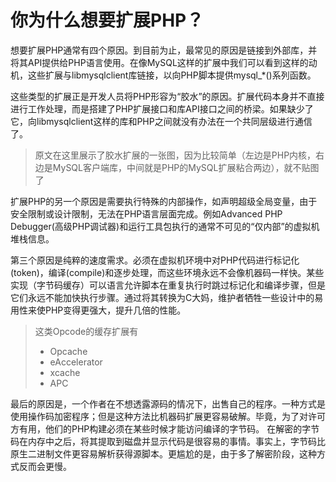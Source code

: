 # 你为什么想要扩展PHP？

想要扩展PHP通常有四个原因。到目前为止，最常见的原因是链接到外部库，并将其API提供给PHP语言使用。在像MySQL这样的扩展中我们可以看到这样的动机，这些扩展与libmysqlclient库链接，以向PHP脚本提供mysql_*()系列函数。

这些类型的扩展正是开发人员将PHP形容为“胶水”的原因。扩展代码本身并不直接进行工作处理，而是搭建了PHP扩展接口和库API接口之间的桥梁。如果缺少了它，向libmysqlclient这样的库和PHP之间就没有办法在一个共同层级进行通信了。

> 原文在这里展示了胶水扩展的一张图，因为比较简单（左边是PHP内核，右边是MySQL客户端库，中间就是PHP的MySQL扩展粘合两边），就不贴图了

扩展PHP的另一个原因是需要执行特殊的内部操作，如声明超级全局变量，由于安全限制或设计限制，无法在PHP语言层面完成。例如Advanced PHP Debugger(高级PHP调试器)和运行工具包执行的通常不可见的“仅内部”的虚拟机堆栈信息。

第三个原因是纯粹的速度需求。必须在虚拟机环境中对PHP代码进行标记化(token)，编译(compile)和逐步处理，而这些环境永远不会像机器码一样快。某些实现（字节码缓存）可以语言允许脚本在重复执行时跳过标记化和编译步骤，但是它们永远不能加快执行步骤。通过将其转换为C大妈，维护者牺牲一些设计中的易用性来使PHP变得更强大，提升几倍的性能。

> 这类Opcode的缓存扩展有
>
> * Opcache
> * eAccelerator
> * xcache
> * APC

最后的原因是，一个作者在不想透露源码的情况下，出售自己的程序。一种方式是使用操作码加密程序；但是这种方法比机器码扩展更容易破解。毕竟，为了对许可方有用，他们的PHP构建必须在某些时候才能访问编译的字节码。 在解密的字节码在内存中之后，将其提取到磁盘并显示代码是很容易的事情。事实上，字节码比原生二进制文件更容易解析获得源脚本。更尴尬的是，由于多了解密阶段，这种方式反而会更慢。